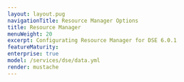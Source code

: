 ```yaml
---
layout: layout.pug
navigationTitle: Resource Manager Options
title: Resource Manager
menuWeight: 20
excerpt: Configurating Resource Manager for DSE 6.0.1
featureMaturity:
enterprise: true
model: /services/dse/data.yml
render: mustache
---
```

